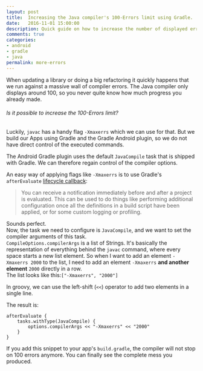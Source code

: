 ```yaml
---
layout: post
title:  Increasing the Java compiler's 100-Errors limit using Gradle.
date:   2016-11-01 15:00:00
description: Quick guide on how to increase the number of displayed errors in the gradle console.
comments: true
categories:
- android
- gradle
- java
permalink: more-errors
---
```

When updating a library or doing a big refactoring it quickly happens that we run against a massive wall of compiler errors.
The Java compiler only displays around 100, so you never quite know how much progress you already made.

###### Is it possible to increase the 100-Errors limit?

Luckily, `javac` has a handy flag `-Xmaxerrs` which we can use for that.
But we build our Apps using Gradle and the Gradle Android plugin, so we do not have direct control of the executed commands.

The Android Gradle plugin uses the default `JavaCompile` task that is shipped with Gradle. We can therefore regain control of the compiler options.

An easy way of applying flags like `-Xmaxerrs` is to use Gradle's `afterEvaluate` [lifecycle callback](https://docs.gradle.org/current/userguide/build_lifecycle.html#sec:project_evaluation):
> You can receive a notification immediately before and after a project is evaluated. This can be used to do things like performing additional configuration once all the definitions in a build script have been applied, or for some custom logging or profiling.

Sounds perfect.  
Now, the task we need to configure is `JavaCompile`, and we want to set the compiler arguments of this task.  
`CompileOptions.compilerArgs` is a list of Strings. It's basically the representation of everything behind the `javac` command, where every space starts a new list element. So when I want to add an element `-Xmaxerrs 2000` to the list, I need to add an element `-Xmaxerrs` **and another element** `2000` directly in a row.  
The list looks like this:`["-Xmaxerrs", "2000"]`

In groovy, we can use the left-shift (`<<`) operator to add two elements in a single line.

The result is:
```
afterEvaluate {
    tasks.withType(JavaCompile) {
        options.compilerArgs << "-Xmaxerrs" << "2000"
    }
}
```

If you add this snippet to your app's `build.gradle`, the compiler will not stop on 100 errors anymore. You can finally see the complete mess you produced.

